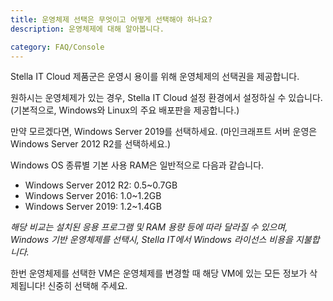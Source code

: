 ```yaml
---
title: 운영체제 선택은 무엇이고 어떻게 선택해야 하나요?
description: 운영체제에 대해 알아봅니다.

category: FAQ/Console
---
```


Stella IT Cloud 제품군은 운영시 용이를 위해 운영체제의 선택권을 제공합니다.  
  
원하시는 운영체제가 있는 경우, Stella IT Cloud 설정 환경에서 설정하실 수 있습니다. (기본적으로, Windows와 Linux의 주요 배포판을 제공합니다.)  
  
만약 모르겠다면, Windows Server 2019를 선택하세요. (마인크래프트 서버 운영은 Windows Server 2012 R2를 선택하세요.)

<alert type="warning">
Windows OS 종류별 기본 사용 RAM은 일반적으로 다음과 같습니다.

* Windows Server 2012 R2: 0.5~0.7GB
* Windows Server 2016: 1.0~1.2GB
* Windows Server 2019: 1.2~1.4GB
</alert>

*해당 비교는 설치된 응용 프로그램 및 RAM 용량 등에 따라 달라질 수 있으며, Windows 기반 운영체제를 선택시, Stella IT에서 Windows 라이선스 비용을 지불합니다.*

<alert type="warning">
한번 운영체제를 선택한 VM은 운영체제를 변경할 때 해당 VM에 있는 모든 정보가 삭제됩니다! 신중히 선택해 주세요.
</alert>
